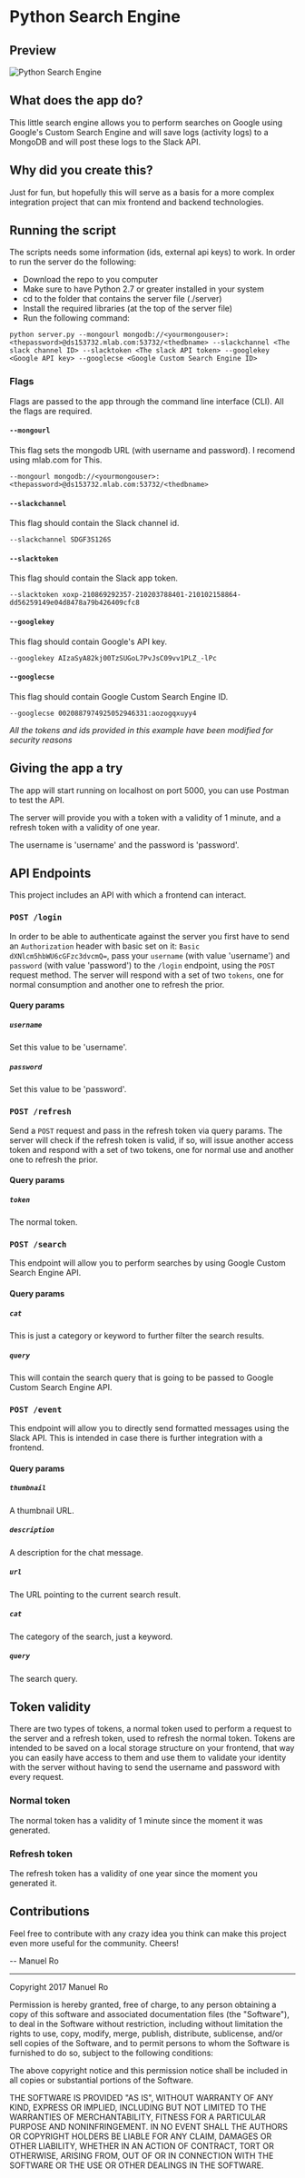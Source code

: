 # Python Search Engine

## Preview
![Python Search Engine](https://raw.githubusercontent.com/manuelro/python-search-engine/master/assets/search-engine.gif)

## What does the app do?
This little search engine allows you to perform searches on Google using Google's Custom Search Engine and will save logs (activity logs) to a MongoDB and will post these logs to the Slack API.

## Why did you create this?
Just for fun, but hopefully this will serve as a basis for a more complex integration project that can mix frontend and backend technologies.

## Running the script
The scripts needs some information (ids, external api keys) to work. In order to run the server do the following:
- Download the repo to you computer
- Make sure to have Python 2.7 or greater installed in your system
- cd to the folder that contains the server file (./server)
- Install the required libraries (at the top of the server file)
- Run the following command:

```
python server.py --mongourl mongodb://<yourmongouser>:<thepassword>@ds153732.mlab.com:53732/<thedbname> --slackchannel <The slack channel ID> --slacktoken <The slack API token> --googlekey <Google API key> --googlecse <Google Custom Search Engine ID>
```
### Flags
Flags are passed to the app through the command line interface (CLI). All the flags are required.

#### `--mongourl`
This flag sets the mongodb URL (with username and password). I recomend using mlab.com for This.
```
--mongourl mongodb://<yourmongouser>:<thepassword>@ds153732.mlab.com:53732/<thedbname>
```

#### `--slackchannel`
This flag should contain the Slack channel id.
```
--slackchannel SDGF3S126S
```

#### `--slacktoken`
This flag should contain the Slack app token.
```
--slacktoken xoxp-210869292357-210203788401-210102158864-dd56259149e04d8478a79b426409cfc8
```

#### `--googlekey`
This flag should contain Google's API key.
```
--googlekey AIzaSyA82kj00TzSUGoL7PvJsC09vv1PLZ_-lPc
```

#### `--googlecse`
This flag should contain Google Custom Search Engine ID.
```
--googlecse 0020887974925052946331:aozogqxuyy4
```

*All the tokens and ids provided in this example have been modified for security reasons*

## Giving the app a try
The app will start running on localhost on port 5000, you can use Postman to test the API.

The server will provide you with a token with a validity of 1 minute, and a refresh token with a validity of one year.

The username is 'username' and the password is 'password'.

## API Endpoints
This project includes an API with which a frontend can interact.

### `POST /login`
In order to be able to authenticate against the server you first have to send an `Authorization` header with basic set on it: `Basic dXNlcm5hbWU6cGFzc3dvcmQ=`, pass your `username` (with value 'username') and `password` (with value 'password') to the `/login` endpoint, using the `POST` request method. The server will respond with a set of two `tokens`, one for normal consumption and another one to refresh the prior.

#### Query params
##### `username`
Set this value to be 'username'.
##### `password`
Set this value to be 'password'.

### `POST /refresh`
Send a `POST` request and pass in the refresh token via query params. The server will check if the refresh token is valid, if so, will issue another access token and respond with a set of two tokens, one for normal use and another one to refresh the prior.

#### Query params
##### `token`
The normal token.

### `POST /search`
This endpoint will allow you to perform searches by using Google Custom Search Engine API.

#### Query params
##### `cat`
This is just a category or keyword to further filter the search results.
##### `query`
This will contain the search query that is going to be passed to Google Custom Search Engine API.

### `POST /event`
This endpoint will allow you to directly send formatted messages using the Slack API. This is intended in case there is further integration with a frontend.

#### Query params
##### `thumbnail`
A thumbnail URL.
##### `description`
A description for the chat message.
##### `url`
The URL pointing to the current search result.
##### `cat`
The category of the search, just a keyword.
##### `query`
The search query.

## Token validity
There are two types of tokens, a normal token used to perform a request to the server and a refresh token, used to refresh the normal token. Tokens are intended to be saved on a local storage structure on your frontend, that way you can easily have access to them and use them to validate your identity with the server without having to send the username and password with every request.

### Normal token
The normal token has a validity of 1 minute since the moment it was generated.

### Refresh token
The refresh token has a validity of one year since the moment you generated it.

## Contributions
Feel free to contribute with any crazy idea you think can make this project even more useful for the community. Cheers!

-- Manuel Ro

---

Copyright 2017 Manuel Ro

Permission is hereby granted, free of charge, to any person obtaining a copy of this software and associated documentation files (the "Software"), to deal in the Software without restriction, including without limitation the rights to use, copy, modify, merge, publish, distribute, sublicense, and/or sell copies of the Software, and to permit persons to whom the Software is furnished to do so, subject to the following conditions:

The above copyright notice and this permission notice shall be included in all copies or substantial portions of the Software.

THE SOFTWARE IS PROVIDED "AS IS", WITHOUT WARRANTY OF ANY KIND, EXPRESS OR IMPLIED, INCLUDING BUT NOT LIMITED TO THE WARRANTIES OF MERCHANTABILITY, FITNESS FOR A PARTICULAR PURPOSE AND NONINFRINGEMENT. IN NO EVENT SHALL THE AUTHORS OR COPYRIGHT HOLDERS BE LIABLE FOR ANY CLAIM, DAMAGES OR OTHER LIABILITY, WHETHER IN AN ACTION OF CONTRACT, TORT OR OTHERWISE, ARISING FROM, OUT OF OR IN CONNECTION WITH THE SOFTWARE OR THE USE OR OTHER DEALINGS IN THE SOFTWARE.
